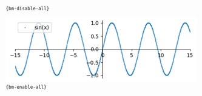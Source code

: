 `{bm-disable-all}`

![Graph(s) of sin(x)](calculus_5d7ba7a7bf0c4582d449fa8d68413ee6.png)
`{bm-enable-all}`

